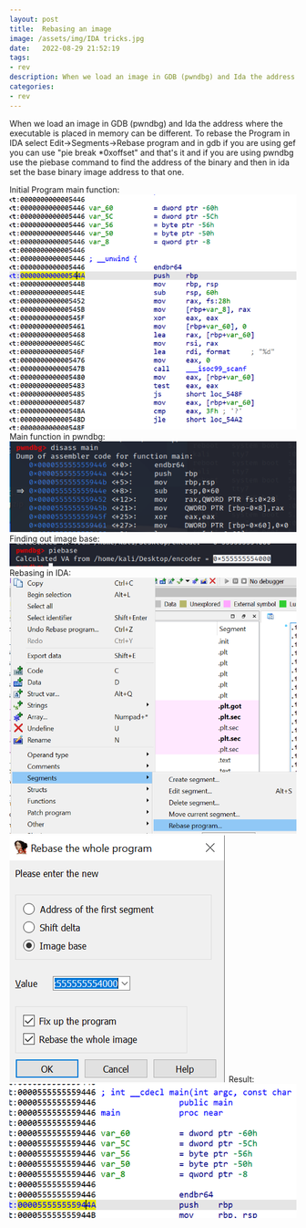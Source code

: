 ```yaml
---
layout: post
title:  Rebasing an image
image: /assets/img/IDA tricks.jpg
date:   2022-08-29 21:52:19
tags:
- rev 
description: When we load an image in GDB (pwndbg) and Ida the address where the executable is placed in memory can be different. To rebase the Program in IDA select Edit->Segments->Rebase program and in gdb if you are using gef you can use  "pie break *0xoffset" and that's it and if you are using pwndbg use the piebase command to find the address of the binary and then in ida set the base binary image address to that one.
categories:
- rev
---
```


When we load an image in GDB (pwndbg) and Ida the address where the executable is placed in memory can be different. To rebase the Program in IDA select Edit->Segments->Rebase program and in gdb if you are using gef you can use  "pie break *0xoffset" and that's it and if you are using pwndbg use the piebase command to find the address of the binary and then in ida set the base binary image address to that one.

Initial Program main function:
![](/assets/img/2022-05-14-09-18-04.png)
Main function in pwndbg:
![](/assets/img/2022-05-14-09-18-48.png)
Finding out image base:
![](/assets/img/2022-05-14-09-23-54.png)
Rebasing in IDA:
![](/assets/img/2022-05-14-09-20-20.png)
![](/assets/img/2022-05-14-09-20-48.png)
Result:
![](/assets/img/2022-05-14-09-22-49.png)